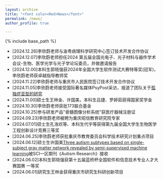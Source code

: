 ```yaml
---
layout: archive
title: "<font color=Red>News</font>"
permalink: /news/
author_profile: true

---
```


{% include base_path %}

- [2024.12.26]李欣蔚老师与渝粤病理科学研究中心签订技术开发合作协议
- [2024.12.07]李欣蔚老师担任2024 第五届全国光电子、光子材料与器件学术会议-生物、医学光学与光子学论坛委员，并做邀请报告
- [2024.12.00]本科生郭晓强获2024年全国大学生软件测试大赛特等奖(冠军)，李欣蔚老师获卓越指导教师奖
- [2024.11.22]李欣蔚老师与重庆市人民医院签订技术开发合作协议
- [2024.11.05]李欣蔚老师接受国际著名媒体PsyPost采访，报道了团队关于[孤独症亚型的研究](https://www.psypost.org/machine-learning-algorithm-identifies-three-unique-autism-subtypes-in-males/)
- [2024.11.00]硕士生王林金、许国美，本科生吕捷、罗婷茹获得国家奖学金
- [2024.10.30]李欣蔚老师获批173联合基金
- [2024.10.25]参与研发产品"骨髓图像分析系统"获医疗器械注册证
- [2024.09.23]李欣蔚老师被聘为重庆昭信教育研究院专家
- [2024.07.01]硕士生孔浩欢等、本科生代宇等获得第九届全国大学生生物医学工程创新设计竞赛三等奖
- [2024.06.25]李欣蔚老师获批重庆市教育委员会科学技术研究计划重点项目
- [2024.06.12]硕士生许国美[Three autism subtypes based on single-subject gray matter network revealed by semi-supervised machine learning](https://onlinelibrary.wiley.com/doi/10.1002/aur.3183)被SCI一区期刊《Autism Research》接收
- [2024.06.02]本科生郭晓强获第十五届蓝桥杯全国软件和信息技术专业人才大赛国赛 一等奖
- [2024.06.01]研究生王林金获得重庆市研究生科研创新项目


